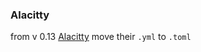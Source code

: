 ### Alacitty

from v 0.13 [Alacitty](https://github.com/alacritty/alacrittyr) move their `.yml` to `.toml`
